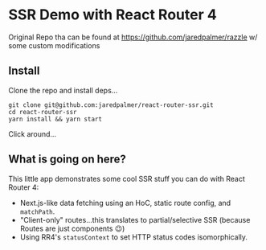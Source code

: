 # SSR Demo with React Router 4

Original Repo tha can be found at https://github.com/jaredpalmer/razzle w/ some custom modifications

## Install

Clone the repo and install deps...

```
git clone git@github.com:jaredpalmer/react-router-ssr.git
cd react-router-ssr
yarn install && yarn start
```

Click around...

## What is going on here?

This little app demonstrates some cool SSR stuff you can do with React Router 4:

- Next.js-like data fetching using an HoC, static route config, and `matchPath`. 
- "Client-only" routes...this translates to partial/selective SSR (because Routes are just components :wink:)
- Using RR4's `statusContext` to set HTTP status codes isomorphically.

